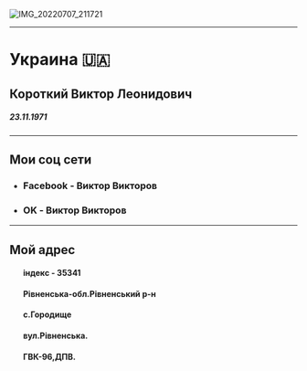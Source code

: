 ![IMG_20220707_211721](https://user-images.githubusercontent.com/108808767/177842188-682b91b6-30c7-402c-91ba-e381c8ee193c.jpg)

<hr />
<html>
 <body>
 <meta charset="UTF-8">
 <h1>Украина 🇺🇦</h1>
 <h2>Короткий Виктор Леонидович</h2>
 <h5>23.11.1971</h5>
<hr />
 <h2>Мои соц сети</h2>
 <ul>
  <li><h3>Facebook - Виктор Викторов</h3></li>
 </ul>
 <ul>
  <li><h3>OK - Виктор Викторов</h3></li>
</ul>
  <hr />
 <h2>Мой адрес</h2>
 <ul>
  <h4>iндекс - 35341</h4>
  <h4>Рiвненська-обл.</
  <h4>Рiвненський р-н</h4>
  <h4>с.Городище</h4>
  <h4>вул.Рiвненська.</h4>
  <h4>ГВК-96,ДПВ.</h4>
 </ul>





 








  


 
 
 
 

 




 





 
  
